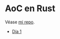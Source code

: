 # AoC en Rust

Véase [mi repo](https://github.com/adriandelgado/advent-of-code).

- [Día 1](https://github.com/adriandelgado/advent-of-code/blob/main/src/y2023/d01.rs)
